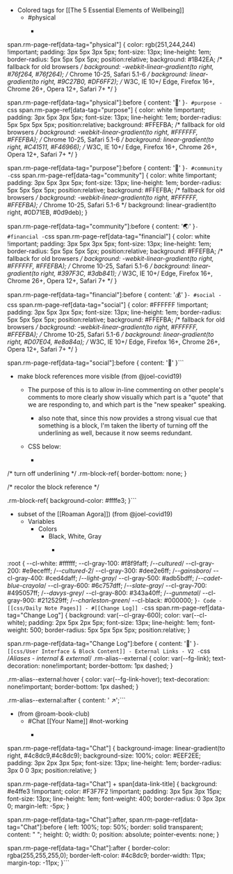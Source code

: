 - Colored tags for [[The 5 Essential Elements of Wellbeing]]
    - #physical
        - ```css
span.rm-page-ref[data-tag="physical"] {
    color: rgb(251,244,244) !important;
    padding: 3px 5px 3px 5px;
	font-size: 13px;
    line-height: 1em;
    border-radius: 5px 5px 5px 5px;
    position:relative;
	background: #1B42EA;  /* fallback for old browsers */
	background: -webkit-linear-gradient(to right, #76f264, #76f264);  /* Chrome 10-25, Safari 5.1-6 */
	background: linear-gradient(to right, #9C27B0, #DF6FF2); /* W3C, IE 10+/ Edge, Firefox 16+, Chrome 26+, Opera 12+, Safari 7+ */
}

span.rm-page-ref[data-tag="physical"]:before {
    content: '🕺'
}```
    - #purpose
        - ```css
span.rm-page-ref[data-tag="purpose"] {
    color: white !important;
    padding: 3px 5px 3px 5px;
	font-size: 13px;
    line-height: 1em;
    border-radius: 5px 5px 5px 5px;
    position:relative;
	background: #FFEFBA;  /* fallback for old browsers */
	background: -webkit-linear-gradient(to right, #FFFFFF, #FFEFBA);  /* Chrome 10-25, Safari 5.1-6 */
	background: linear-gradient(to right, #C41511, #F46966); /* W3C, IE 10+/ Edge, Firefox 16+, Chrome 26+, Opera 12+, Safari 7+ */
}

span.rm-page-ref[data-tag="purpose"]:before {
    content: '🧭'
}```
    - #community
        - ```css
span.rm-page-ref[data-tag="community"] {
    color: white !important;
  	padding: 3px 5px 3px 5px;
    font-size: 13px;
    line-height: 1em;
  	border-radius: 5px 5px 5px 5px;
    position:relative;
	background: #FFEFBA;  /* fallback for old browsers */
  	background: -webkit-linear-gradient(to right, #FFFFFF, #FFEFBA);  /* Chrome 10-25, Safari 5.1-6 */
	background: linear-gradient(to right, #0D71EB, #0d9deb);
}

span.rm-page-ref[data-tag="community"]:before {
    content: '🌏'
}```
    - #financial
        - ```css
span.rm-page-ref[data-tag="financial"] {
    color: white !important;
    padding: 3px 5px 3px 5px;
	font-size: 13px;
    line-height: 1em;
    border-radius: 5px 5px 5px 5px;
    position:relative;
	background: #FFEFBA;  /* fallback for old browsers */
	background: -webkit-linear-gradient(to right, #FFFFFF, #FFEFBA);  /* Chrome 10-25, Safari 5.1-6 */
	background: linear-gradient(to right, #397F3C, #3db841); /* W3C, IE 10+/ Edge, Firefox 16+, Chrome 26+, Opera 12+, Safari 7+ */
}

span.rm-page-ref[data-tag="financial"]:before {
    content: '💰'
}```
    - #social
        - ```css
span.rm-page-ref[data-tag="social"] {
    color: #FFFFFF !important;
    padding: 3px 5px 3px 5px;
	font-size: 13px;
    line-height: 1em;
    border-radius: 5px 5px 5px 5px;
    position:relative;
	background: #FFEFBA;  /* fallback for old browsers */
	background: -webkit-linear-gradient(to right, #FFFFFF, #FFEFBA);  /* Chrome 10-25, Safari 5.1-6 */
	background: linear-gradient(to right, #D07E04, #e8a84a); /* W3C, IE 10+/ Edge, Firefox 16+, Chrome 26+, Opera 12+, Safari 7+ */
}

span.rm-page-ref[data-tag="social"]:before {
    content: '💞'
}```
- make block references more visible (from @joel-covid19)
    - The purpose of this is to allow in-line commenting on other people's comments to more clearly show visually which part is a "quote" that we are responding to, and which part is the "new speaker" speaking.

        - also note that, since this now provides a strong visual cue that something is a block, I'm taken the liberty of turning off the underlining as well, because it now seems redundant. 
    - CSS below:
        - ```css
/* turn off underlining */ 
.rm-block-ref{
    border-bottom: none;
}

/* recolor the block reference */

.rm-block-ref{
    background-color: #ffffe3;
}```
- subset of the [[Roaman Agora]]) (from @joel-covid19)
    - Variables
        - Colors
            - Black, White, Gray
                - ```css
:root {
  --cl-white:    #ffffff;
  --cl-gray-100: #f8f9faff; /*--cultured*/
  --cl-gray-200: #e9ecefff; /*--cultured-2*/
  --cl-gray-300: #dee2e6ff; /*--gainsboro*/
  --cl-gray-400: #ced4daff; /*--light-gray*/
  --cl-gray-500: #adb5bdff; /*--cadet-blue-crayola*/
  --cl-gray-600: #6c757dff; /*--slate-gray*/
  --cl-gray-700: #495057ff; /*--davys-grey*/
  --cl-gray-800: #343a40ff; /*--gunmetal*/
  --cl-gray-900: #212529ff; /*--charleston-green*/
  --cl-black:    #000000;
}```
    - Code
        - [[css/Daily Note Pages]]
            - #[[Change Log]]
                - ```css
span.rm-page-ref[data-tag="Change Log"] {
    background: var(--cl-gray-600);
    color: var(--cl-white);
    padding: 2px 5px 2px 5px;
    font-size: 13px;
    line-height: 1em;
    font-weight: 500;
    border-radius: 5px 5px 5px 5px;
    position:relative;
}

span.rm-page-ref[data-tag="Change Log"]:before {
    content: '📢'
}```
        - [[css/User Interface & Block Content]]
            - External Links
                - V2
                    - ```css
/*Aliases - internal & external*/
.rm-alias--external {
  color: var(--fg-link);
    text-decoration: none!important;
    border-bottom: 1px dashed;
}

.rm-alias--external:hover {
	color: var(--fg-link-hover);
    text-decoration: none!important;
    border-bottom: 1px dashed;
}

.rm-alias--external:after {
  content: ' ↗';```
- (from @roam-book-club)
    - #Chat [[Your Name]] #not-working
        - ```css
span.rm-page-ref[data-tag="Chat"] {
	background-image: linear-gradient(to right, #4c8dc9,#4c8dc9);
	background-size: 100%;
    color: #EEF2EE;
    padding: 3px 2px 3px 5px;
    font-size: 13px;
    line-height: 1em;
    border-radius: 3px 0 0 3px;
    position:relative;
}

span.rm-page-ref[data-tag="Chat"] + span[data-link-title] {
     background: #e4ffe3 !important;
     color: #F3F7F2 !important;
     padding: 3px 5px 3px 15px;
     font-size: 13px;
     line-height: 1em;
     font-weight: 400;
     border-radius: 0 3px 3px 0;
     margin-left: -5px;
}


span.rm-page-ref[data-tag="Chat"]:after, 
span.rm-page-ref[data-tag="Chat"]:before {
    left: 100%;
    top: 50%;
    border: solid transparent;
    content: " ";
    height: 0;
    width: 0;
    position: absolute;
    pointer-events: none;
}

span.rm-page-ref[data-tag="Chat"]:after {
    border-color: rgba(255,255,255,0);
    border-left-color: #4c8dc9;
    border-width: 11px;
    margin-top: -11px;
}```
